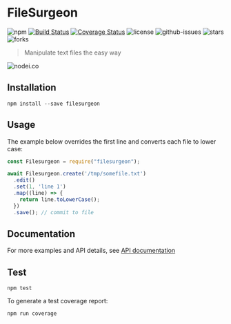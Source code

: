 # FileSurgeon

![npm](https://img.shields.io/npm/v/filesurgeon.svg)
[![Build Status](https://travis-ci.org/nspragg/filesurgeon.svg)](https://travis-ci.org/nspragg/filesurgeon)
[![Coverage Status](https://coveralls.io/repos/github/nspragg/filesurgeon/badge.svg?branch=master)](https://coveralls.io/github/nspragg/filesurgeon?branch=master)
![license](https://img.shields.io/badge/license-MIT-blue.svg)
![github-issues](https://img.shields.io/github/issues/nspragg/filesurgeon.svg)
![stars](https://img.shields.io/github/stars/nspragg/filesurgeon.svg)
![forks](https://img.shields.io/github/forks/nspragg/filesurgeon.svg)

> Manipulate text files the easy way

![nodei.co](https://nodei.co/npm/filesurgeon.png?downloads=true&downloadRank=true&stars=true)

## Installation

```
npm install --save filesurgeon
```

## Usage

The example below overrides the first line and converts each file to lower case:

```js
const Filesurgeon = require("filesurgeon");

await Filesurgeon.create('/tmp/somefile.txt')
  .edit()
  .set(1, 'line 1')
  .map((line) => {
    return line.toLowerCase();
  })
  .save(); // commit to file
```

## Documentation

For more examples and API details, see
[API documentation](https://nspragg.github.io/filesurgeon/)

## Test

```
npm test
```

To generate a test coverage report:

```
npm run coverage
```
